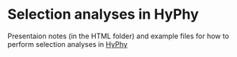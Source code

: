 # Selection analyses in HyPhy

Presentaion notes (in the HTML folder) and example files for how to perform selection analyses in [HyPhy](hyphy.org)

